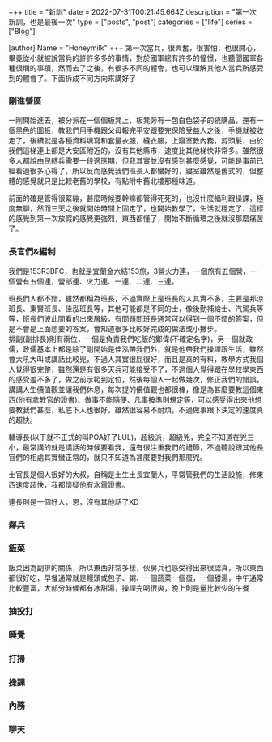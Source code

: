 +++
title = "新訓"
date = 2022-07-31T00:21:45.664Z
description = "第一次新訓，也是最後一次"
type = ["posts", "post"]
categories = ["life"]
series = ["Blog"]

[author]
Name = "Honeymilk"
+++
第一次當兵，很興奮，很害怕，也很開心，畢竟從小就被說當兵的許許多多的事情，對於國軍總有許多的憧憬，也聽聞國軍各種很爛的事蹟，然而去了之後，有很多不同的體會，也可以理解其他人當兵所感受到的體會了。下面拆成不同方向來講好了

### 剛進營區

一剛開始進去，被分派在一個個板凳上，板凳旁有一包白色袋子的統購品，還有一個黑色的圖板，教我們用手機跟父母報完平安跟要完保險受益人之後，手機就被收走了，後續就是各種資料填寫和套量衣服，縫衣服，上寢室教內務，剪頭髮，由於我們這梯連上都是大安區附近的，沒有其他縣市，速度比其他梯快非常多。雖然很多人都說由民轉兵需要一段適應期，但我其實並沒有感到甚麼感覺，可能是事前已經看過很多心得了，所以反而感覺我們班長人都蠻好的，寢室雖然是舊式的，但整體的感覺就只是比較老舊的學校，有點附中舊北樓那種味道。

前面的確是管得很緊繃，甚麼時候要幹嘛都管得死死的，也沒什麼福利跟操課，極度無聊，然而三天之後就開始時間上固定了，也開始教學了，生活就穩定了，這樣的感覺到第一次放假的感覺更強烈，東西都懂了，開始不斷循環之後就沒那麼痛苦了。

### 長官們&編制

我們是153R3BFC，也就是宜蘭金六結153旅，3營火力連，一個旅有五個營，一個營有五個連，營部連、火力連、一連、二連、三連。

班長們人都不錯，雖然都稱為班長，不過實際上是班長的人其實不多，主要是邦涼班長、秉賢班長、佳泓班長等，其他可能都是不同的士，像後勤補給士、汽駕兵等等，班長們彼此間看的出來層級，有問題問班長通常可以得到一個不錯的答案，但是不會是上面想要的答案，會知道很多比較好完成的做法或小撇步。\
排副(副排長)則有兩位，一個是負責我們吃飯的鄭偉(不確定名字)，另一個就政儒，政儒基本上都是除了剛開始是佳泓帶我們外，就是他帶我們操課跟生活，雖然會大吼大叫或講話比較兇，不過人其實很屁很好，而且是真的有料，教學方式我個人覺得很完整，雖然還是有很多天兵可能接受不了，不過個人覺得跟在學校學東西的感受差不多了，做之前示範到定位，然後每個人一起做幾次，修正我們的錯誤，講講人生價值觀並讓我們休息，每次提的價值觀也都很棒，像是為甚麼要教這個東西(他有拿教官的證書)、做事不能隨便、凡事按準則規定等，可以感受得出來他想要教我們甚麼，私底下人也很好，雖然很容易不耐煩，不過做事跟下決定的速度真的超快。

輔導長(以下就不正式的叫POA好了LUL)，超級派，超級兇，完全不知道在兇三小，最常講的就是講話的時候要看我，還有很注重我們的禮節，不過聽說跟其他長官們的相處其實蠻正常的，就只不知道為甚麼要對我們那麼兇。

士官長是個人很好的大叔，自稱是土生土長宜蘭人，平常管我們的生活設施，修東西速度超快，我都懷疑他有水電證書。

連長則是一個好人，恩，沒有其他話了XD

### **鄰兵**

### **飯菜**

飯菜因為副排的關係，所以東西非常多樣，伙房兵也感受得出來很認真，所以東西都很好吃，早餐通常就是饅頭或包子、粥、一個蔬菜一個蛋，一個甜湯，中午通常比較豐富，大部分時候都有冰甜湯，操課完喝很爽，晚上則是量比較少的午餐

### 抽投打

### 睡覺

### 打掃

### 操課

### 內務

### 聊天
